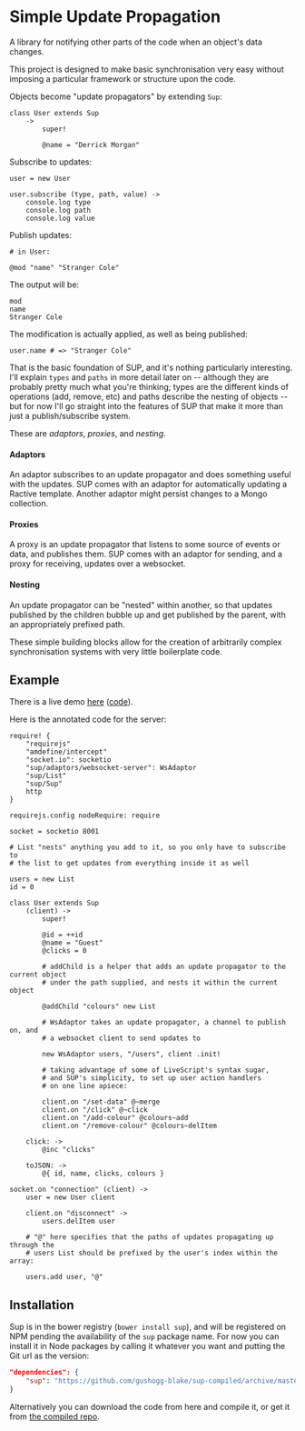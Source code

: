 Simple Update Propagation
===

A library for notifying other parts of the code when an object's data changes.

This project is designed to make basic synchronisation very easy without imposing
a particular framework or structure upon the code.

Objects become "update propagators" by extending `Sup`:

```livescript
class User extends Sup
	->
		super!
		
		@name = "Derrick Morgan"
```

Subscribe to updates:

```livescript
user = new User

user.subscribe (type, path, value) ->
	console.log type
	console.log path
	console.log value
```

Publish updates:

```livescript
# in User:

@mod "name" "Stranger Cole"
```

The output will be:

```
mod
name
Stranger Cole
```

The modification is actually applied, as well as being published:

```
user.name # => "Stranger Cole"
```

That is the basic foundation of SUP, and it's nothing particularly interesting.
I'll explain `types` and `paths` in more detail later on -- although they
are probably pretty much what you're thinking; types are the different
kinds of operations (add, remove, etc) and paths describe the nesting of
objects -- but for now I'll go straight into the features of SUP that make it
more than just a publish/subscribe system.

These are _adaptors_, _proxies_, and _nesting_.

#### Adaptors

An adaptor subscribes to an update propagator and does something useful with
the updates.  SUP comes with an adaptor for automatically updating a Ractive
template.  Another adaptor might persist changes to a Mongo collection.

#### Proxies

A proxy is an update propagator that listens to some source of events or data,
and publishes them.  SUP comes with an adaptor for sending, and a proxy for
receiving, updates over a websocket.

#### Nesting

An update propagator can be "nested" within another, so that updates published
by the children bubble up and get published by the parent, with an appropriately
prefixed path.

These simple building blocks allow for the creation of arbitrarily complex
synchronisation systems with very little boilerplate code.

Example
---

There is a live demo [here](http://sup-example.hogg-blake.uk)
([code](http://github.com/gushogg-blake/sup-example)).

Here is the annotated code for the server:

```livescript
require! {
	"requirejs"
	"amdefine/intercept"
	"socket.io": socketio
	"sup/adaptors/websocket-server": WsAdaptor
	"sup/List"
	"sup/Sup"
	http
}

requirejs.config nodeRequire: require

socket = socketio 8001

# List "nests" anything you add to it, so you only have to subscribe to
# the list to get updates from everything inside it as well

users = new List
id = 0

class User extends Sup
	(client) ->
		super!
		
		@id = ++id
		@name = "Guest"
		@clicks = 0
		
		# addChild is a helper that adds an update propagator to the current object
		# under the path supplied, and nests it within the current object
		
		@addChild "colours" new List
		
		# WsAdaptor takes an update propagator, a channel to publish on, and
		# a websocket client to send updates to
		
		new WsAdaptor users, "/users", client .init!
		
		# taking advantage of some of LiveScript's syntax sugar,
		# and SUP's simplicity, to set up user action handlers
		# on one line apiece:

		client.on "/set-data" @~merge
		client.on "/click" @~click
		client.on "/add-colour" @colours~add
		client.on "/remove-colour" @colours~delItem
	
	click: ->
		@inc "clicks"
	
	toJSON: ->
		@{ id, name, clicks, colours }

socket.on "connection" (client) ->
	user = new User client
	
	client.on "disconnect" ->
		users.delItem user
		
	# "@" here specifies that the paths of updates propagating up through the
	# users List should be prefixed by the user's index within the array:

	users.add user, "@"
```

Installation
---

Sup is in the bower registry (`bower install sup`), and will be registered on
NPM pending the availability of the `sup` package name.  For now you can install
it in Node packages by calling it whatever you want and putting the Git url as
the version:

```json
"dependencies": {
	"sup": "https://github.com/gushogg-blake/sup-compiled/archive/master.tar.gz"
}
```

Alternatively you can download the code from here and compile it, or get it from
[the compiled repo](https://github.com/gushogg-blake/sup-compiled).

